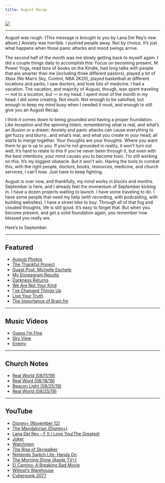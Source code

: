 ```yaml
---
title: August Recap
---
```


![][image-1]

---- 

August was rough. (This message is brought to you by Lana Del Rey’s new album.) Anxiety was horrible. I pushed people away. Not by choice. It’s just what happens when those panic attacks and mood swings arrive.

The second half of the month was me slowly getting back to myself again. I did a couple things daily to accomplish this: Focus on becoming present, M Power Yoga, read tons of books on the Kindle, had long talks with people that are smarter than me (including three different pastors), played a lot of Xbox (No Man’s Sky, Control, NBA 2K20), played basketball at different locations and parks, I saw doctors, and took lots of medicine. I had a vacation. The vacation, and majority of August, though, was spent traveling — not to a location, but — in my head. I spent most of the month in my head. I did *some* creating. Not much. Not enough to be satisfied, but enough to keep my mind busy when I needed it most, and enough to still give you an August Recap.

I think it comes down to being grounded and having a proper foundation. Like Inception and the spinning totem, remembering what is real, and what’s an illusion or a dream: Anxiety and panic attacks can cause everything to get fuzzy and blurry...and what’s real, and what you create in your head, all starts to merge together. Your thoughts are your thoughts. Where you want them to go is up to you. If you’re not grounded in reality, it won’t turn out well. It’s hard to relate to this if you’ve never been through it, but even with the best intentions, your mind causes you to become toxic. I’m still working on this. It’s my biggest obstacle. But it won’t win. Having the tools to combat this, with the right people, doctors, books, resources, medicine, and church services, I can’t lose. Just have to keep fighting.

August is over now, and thankfully, my mind works in blocks and months. September is here, and I already feel the momentum of September kicking in. I have a dozen projects waiting to launch. I have some traveling to do. I have some people that need my help (with recording, with podcasting, with building websites). I have a street bike to buy. Through all of that fog and clouded thoughts, life is still good. It’s easy to forget that. But when you become present, and get a solid foundation again, you remember how blessed you really are. 

Here’s to September.

---- 

## Featured

- [August Photos][1]
- [The Thankful Project][2]
- [Guest Post: Michelle Eschete][3]
- [My Enneagram Results][4]
- [Darkness Returns][5]
- [We Are Not Your Kind][6]
- [I’ve Changed Things Up][7]
- [Live Your Truth][8]
- [The Importance of Brain.fm][9]

---- 

## Music Videos

- [Guess I’m Fine][10]
- [Sky View][11]
- [Enemy][12]

---- 

## Church Notes

- [Real World (08/11/19)][13]
- [Real Word (08/18/19)][14]
- [Beacon Light (08/25/19)][15]
- [Real World (08/25/19)][16]

---- 

## YouTube

- [Disney+ (November 12)][17]
- [The Mandalorian (Disney+)][18]
- [Lana Del Rey - F It I Love You/The Greatest][19]
- [Joker][20]
- [Watchmen][21]
- [The Rise of Skywalker][22]
- [Nintendo Switch Lite: Hands On][23]
- [The Morning Show (Apple TV+)][24]
- [El Camino: A Breaking Bad Movie][25]
- [Wilmot’s Warehouse][26]
- [Cyberpunk 2077][27]

[1]:	https://nashp.com/august-photos
[2]:	https://nashp.com/thanks
[3]:	https://nashp.com/michelle
[4]:	https://nashp.com/wepss
[5]:	https://nashp.com/darkness-returns
[6]:	https://nashp.com/we-are-not-your-kind
[7]:	https://nashp.com/15-ways-that-ive-changed-things-up-lately
[8]:	https://nashp.com/live-your-truth
[9]:	https://nashp.com/brain
[10]:	https://nashp.com/guess-im-fine-music-video
[11]:	https://nashp.com/sky-view-music-video
[12]:	https://nashp.com/enemy-music-video
[13]:	https://nashp.com/cc-real-world-8-11
[14]:	https://nashp.com/cross-church-notes-real-world-08/18/19
[15]:	https://nashp.com/beacon-light-notes-08/25/19
[16]:	https://nashp.com/cross-church-notes-real-world-08/25/19
[17]:	https://nashp.com/disney-start-streaming-november-12
[18]:	https://nashp.com/the-mandalorian-official-trailer
[19]:	https://nashp.com/lana-del-rey-f-it-i-love-you-and-the-greatest-official-video
[20]:	https://nashp.com/joker-final-trailer
[21]:	https://nashp.com/watchmen-official-hbo-comic-con-trailer
[22]:	https://nashp.com/star-wars-the-rise-of-skywalker-d23-special-look
[23]:	https://nashp.com/nintendo-switch-lite-hands-on-todays-game-boy
[24]:	https://nashp.com/the-morning-show-%E2%80%94-official-trailer-apple-tv
[25]:	https://nashp.com/el-camino-a-breaking-bad-movie-release-date-october-11-2019
[26]:	https://nashp.com/wilmots-warehouse-launch-trailer
[27]:	https://nashp.com/cyberpunk-2077thinspmdashthinspdeep-dive-video

[image-1]:	https://i.imgur.com/vgo5eOu.png